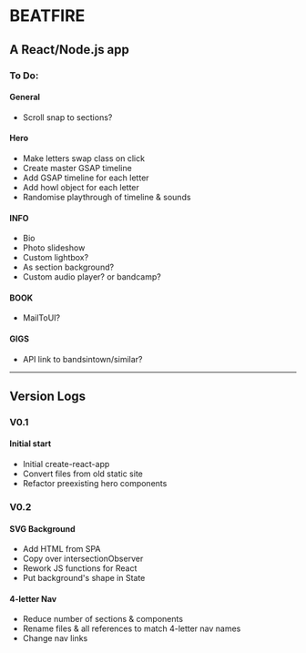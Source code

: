 # BEATFIRE

## A React/Node.js app

### To Do:

#### General
* Scroll snap to sections?

#### Hero
* Make letters swap class on click
* Create master GSAP timeline
* Add GSAP timeline for each letter
* Add howl object for each letter
* Randomise playthrough of timeline & sounds

#### INFO
* Bio
* Photo slideshow
 * Custom lightbox?
 * As section background?
* Custom audio player? or bandcamp?

#### BOOK
* MailToUI?

#### GIGS
* API link to bandsintown/similar?

---
## Version Logs

### V0.1

#### Initial start
* Initial create-react-app
* Convert files from old static site
* Refactor preexisting hero components

### V0.2

#### SVG Background
* Add HTML from SPA
* Copy over intersectionObserver
* Rework JS functions for React
* Put background's shape in State

#### 4-letter Nav
* Reduce number of sections & components
* Rename files & all references to match 4-letter nav names
* Change nav links